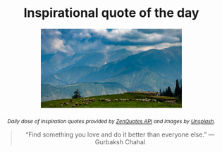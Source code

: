 
<div align="center">

# Inspirational quote of the day

<img src="./data/photo.jpeg" alt="Beautiful nature photo" width="320" height="180">

<sub><i>Daily dose of inspiration quotes provided by [ZenQuotes API](https://zenquotes.io/) and images by [Unsplash](https://unsplash.com/).</i></sub>


<blockquote>&ldquo;Find something you love and do it better than everyone else.&rdquo; &mdash; <footer>Gurbaksh Chahal</footer></blockquote>

</div>
